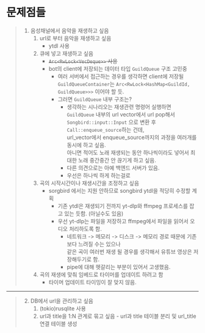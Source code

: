 # 문제점들
> 1. 음성채널에서 음악을 재생하고 싶음
>     1. url로 부터 음악을 재생하고 싶음
>           - ytdl 사용
>     2. 큐에 넣고 재생하고 싶음
>           - ~~`Arc<RwLock<VecDeque>>` 사용~~
>           - bot의 client에 저장되는 데이터 타입 `GuildQueue` 구조 고민중
>               - 여러 서버에서 접근하는 경우를 생각하면 client에 저장될 `GuildQueueContainer`는 `Arc<RwLock<HashMap<GuildId, GuildQueue>>>` 이어야 할 듯.
>               - 그러면 `GuildQueue` 내부 구조는?
>                   - 생각하는 시나리오는 재생관련 명령어 실행하면 `GuildQueue` 내부의 url vector에서 url pop해서<br>`Songbird::input::Input` 으로 변환 후 `Call::enqueue_source`하는 건데,<br>url_vector에서 enqueue_source까지의 과정을 여러개를 동시에 하고 싶음.<br>아니면 적어도 노래 재생되는 동안 하나씩이라도 넣어서 최대한 노래 중간중간 안 끊기게 하고 싶음.
>                   - 다른 의견으로는 아예 백엔드 서버가 있음.
>                   - 우선은 하나씩 하게 하는걸로
>     3. 곡의 시작시간이나 재생시간을 조정하고 싶음
>           - sorgbird 에서는 지원 안하므로 songbird ytdl을 적당히 수정할 계획
>               - 기존 ytdl은 재생되기 전까지 yt-dlp와 ffmpeg 프로세스를 잡고 있는 듯함. (아닐수도 있음)
>               - 우선 yt-dlp는 파일을 저장하고 ffmpeg에서 파일을 읽어서 오디오 처리하도록 함.
>                   - 네트워크 -> 메모리 -> 디스크 -> 메모리 경로 때문에 기존보다 느려질 수는 있으나<br>같은 곡이 여러번 재생 될 경우를 생각해서 유튜브 영상은 저장해두기로 함.
>                   - pipe에 대해 헷갈리는 부분이 있어서 고생했음.
>     4. 곡의 재생에 맞춰 임베드로 타이머를 업데이트 하려고 함
>           - 타이머 업데이트 타이밍이 잘 맞지 않음.
---
> 2. DB에서 url을 관리하고 싶음
>       1. (tokio)rusqlite 사용
>       2. url과 title을 1:N 관계로 묶고 싶음
>               - url과 title 테이블 분리 및 url_title 연결 테이블 생성